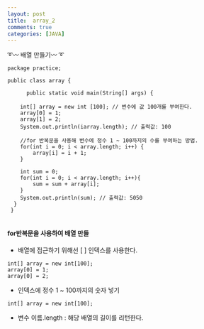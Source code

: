 ```yaml
---
layout: post
title:  array_2
comments: true
categories: [JAVA]
---
```


➰〰 배열 만들기〰 ➰

```
package practice;

public class array {
	
	  public static void main(String[] args) {
    
    int[] array = new int [100]; // 변수에 값 100개를 부여한다.
    array[0] = 1;
    array[1] = 2;
    System.out.println(iarray.length); // 출력값: 100
    
    //for 반복문을 사용해 변수에 정수 1 ~ 100까지의 수를 부여하는 방법.
    for(int i = 0; i < array.length; i++) {
        array[i] = i + 1;
    }
    
    int sum = 0;
    for(int i = 0; i < array.length; i++){
        sum = sum + array[i];
    }
    System.out.println(sum); // 출력값: 5050
  }
 }
   
```

#### for반복문을 사용하여 배열 만들
* 배열에 접근하기 위해선 [ ] 인덱스를 사용한다.
```
int[] array = new int[100];
array[0] = 1;
array[0] = 2;
```


* 인덱스에 정수 1 ~ 100까지의 숫자 넣기
```
int[] array = new int[100];
```

* 변수 이름.length : 해당 배열의 길이를 리턴한다.



